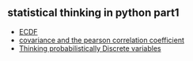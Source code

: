 ## statistical thinking in python part1
- [ECDF](ECDF)
- [covariance and the pearson correlation coefficient](covariance-and-the-pearson-correlation-coefficient)
- [Thinking probabilistically Discrete variables](Thinking-probabilistically-Discrete-variables)
